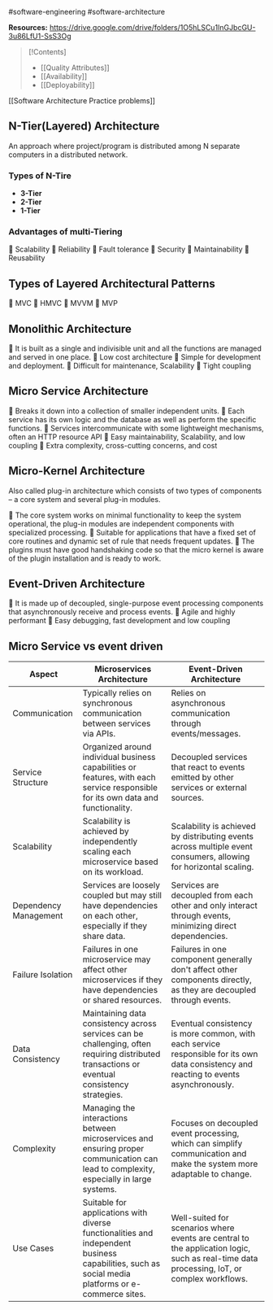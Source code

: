 #software-engineering  #software-architecture

**Resources:** https://drive.google.com/drive/folders/1O5hLSCu1InGJbcGU-3u86LfU1-SsS3Og

>[!Contents]
>- [[Quality Attributes]]
>- [[Availability]]
>- [[Deployability]]

[[Software Architecture Practice problems]]

## N-Tier(Layered) Architecture
An approach where project/program is distributed among N separate computers in a distributed network.


### Types of N-Tire

- **3-Tier**
- **2-Tier**
- **1-Tier**

### Advantages of multi-Tiering
 Scalability
 Reliability
 Fault tolerance
 Security
 Maintainability
 Reusability

## Types of Layered Architectural Patterns
 MVC
 HMVC
 MVVM
 MVP

## Monolithic Architecture
 It is built as a single and indivisible unit and all the functions are managed and served in one place.
 Low cost architecture
 Simple for development and deployment.
 Difficult for maintenance, Scalability
 Tight coupling

## Micro Service Architecture
 Breaks it down into a collection of smaller independent units.
 Each service has its own logic and the database as well as perform the specific functions.
 Services intercommunicate with some lightweight mechanisms,
often an HTTP resource API
 Easy maintainability, Scalability, and low coupling
 Extra complexity, cross-cutting concerns, and cost

## Micro-Kernel Architecture
Also called plug-in architecture which consists of two types of components – a core system and several plug-in modules.

 The core system works on minimal functionality to keep the system operational, the plug-in modules are independent components with specialized processing.
 Suitable for applications that have a fixed set of core routines and dynamic set of rule that needs frequent updates.
 The plugins must have good handshaking code so that the
micro kernel is aware of the plugin installation and is ready to work.

## Event-Driven Architecture

 It is made up of decoupled, single-purpose event processing components that asynchronously receive and process events.
 Agile and highly performant
 Easy debugging, fast development and low coupling



## Micro Service vs event driven

| Aspect                | Microservices Architecture                                                                                                                        | Event-Driven Architecture                                                                                                                  |
| --------------------- | ------------------------------------------------------------------------------------------------------------------------------------------------- | ------------------------------------------------------------------------------------------------------------------------------------------ |
| Communication         | Typically relies on synchronous communication between services via APIs.                                                                          | Relies on asynchronous communication through events/messages.                                                                              |
| Service Structure     | Organized around individual business capabilities or features, with each service responsible for its own data and functionality.                  | Decoupled services that react to events emitted by other services or external sources.                                                     |
| Scalability           | Scalability is achieved by independently scaling each microservice based on its workload.                                                         | Scalability is achieved by distributing events across multiple event consumers, allowing for horizontal scaling.                           |
| Dependency Management | Services are loosely coupled but may still have dependencies on each other, especially if they share data.                                        | Services are decoupled from each other and only interact through events, minimizing direct dependencies.                                   |
| Failure Isolation     | Failures in one microservice may affect other microservices if they have dependencies or shared resources.                                        | Failures in one component generally don't affect other components directly, as they are decoupled through events.                          |
| Data Consistency      | Maintaining data consistency across services can be challenging, often requiring distributed transactions or eventual consistency strategies.     | Eventual consistency is more common, with each service responsible for its own data consistency and reacting to events asynchronously.     |
| Complexity            | Managing the interactions between microservices and ensuring proper communication can lead to complexity, especially in large systems.            | Focuses on decoupled event processing, which can simplify communication and make the system more adaptable to change.                      |
| Use Cases             | Suitable for applications with diverse functionalities and independent business capabilities, such as social media platforms or e-commerce sites. | Well-suited for scenarios where events are central to the application logic, such as real-time data processing, IoT, or complex workflows. |
